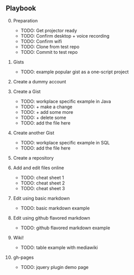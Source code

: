 Playbook
--------
0. Preparation

    - TODO: Get projector ready
    - TODO: Confirm desktop + voice recording
    - TODO: Confirm wifi
    - TODO: Clone from test repo
    - TODO: Commit to test repo

0. Gists

    - TODO: example popular gist as a one-script project

0. Create a dummy account

0. Create a Gist

    - TODO: workplace specific example in Java
    - TODO: + make a change
    - TODO: + add some more
    - TODO: + delete some
    - TODO: add the file here

0. Create another Gist

    - TODO: workplace specific example in SQL
    - TODO: add the file here

0. Create a repository

0. Add and edit files online

    - TODO: cheat sheet 1
    - TODO: cheat sheet 2
    - TODO: cheat sheet 3

0. Edit using basic markdown

    - TODO: basic markdown example

0. Edit using github flavored markdown

    - TODO: github flavored markdown example

0. Wiki!

    - TODO: table example with mediawiki

0. gh-pages

    - TODO: jquery plugin demo page

